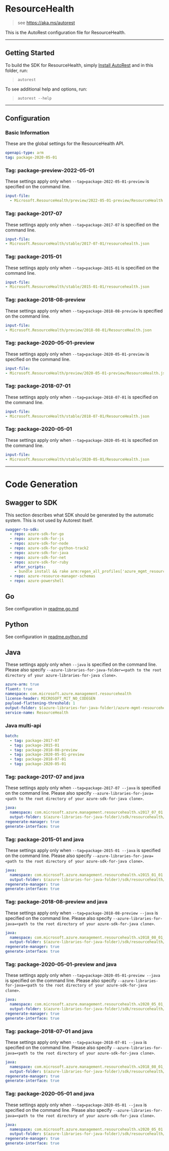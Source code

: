 # ResourceHealth

> see https://aka.ms/autorest

This is the AutoRest configuration file for ResourceHealth.

---

## Getting Started

To build the SDK for ResourceHealth, simply [Install AutoRest](https://aka.ms/autorest/install) and in this folder, run:

> `autorest`

To see additional help and options, run:

> `autorest --help`

---

## Configuration

### Basic Information

These are the global settings for the ResourceHealth API.

``` yaml
openapi-type: arm
tag: package-2020-05-01
```


### Tag: package-preview-2022-05-01

These settings apply only when `--tag=package-2022-05-01-preview` is specified on the command line.

```yaml $(tag) == 'package-preview-2022-05-01'
input-file:
  - Microsoft.ResourceHealth/preview/2022-05-01-preview/ResourceHealth.json
```

### Tag: package-2017-07

These settings apply only when `--tag=package-2017-07` is specified on the command line.

``` yaml $(tag) == 'package-2017-07'
input-file:
- Microsoft.ResourceHealth/stable/2017-07-01/resourcehealth.json
```

### Tag: package-2015-01

These settings apply only when `--tag=package-2015-01` is specified on the command line.

``` yaml $(tag) == 'package-2015-01'
input-file:
- Microsoft.ResourceHealth/stable/2015-01-01/resourcehealth.json
```

### Tag: package-2018-08-preview

These settings apply only when `--tag=package-2018-08-preview` is specified on the command line.

``` yaml $(tag) == 'package-2018-08-preview'
input-file:
- Microsoft.ResourceHealth/preview/2018-08-01/ResourceHealth.json
```

### Tag: package-2020-05-01-preview

These settings apply only when `--tag=package-2020-05-01-preview` is specified on the command line.

``` yaml $(tag) == 'package-2020-05-01-preview'
input-file:
- Microsoft.ResourceHealth/preview/2020-05-01-preview/ResourceHealth.json
```

### Tag: package-2018-07-01

These settings apply only when `--tag=package-2018-07-01` is specified on the command line.

``` yaml $(tag) == 'package-2018-07-01'
input-file:
- Microsoft.ResourceHealth/stable/2018-07-01/ResourceHealth.json
```

### Tag: package-2020-05-01

These settings apply only when `--tag=package-2020-05-01` is specified on the command line.

``` yaml $(tag) == 'package-2020-05-01'
input-file:
- Microsoft.ResourceHealth/stable/2020-05-01/ResourceHealth.json
```

---

# Code Generation

## Swagger to SDK

This section describes what SDK should be generated by the automatic system.
This is not used by Autorest itself.

``` yaml $(swagger-to-sdk)
swagger-to-sdk:
  - repo: azure-sdk-for-go
  - repo: azure-sdk-for-js
  - repo: azure-sdk-for-node
  - repo: azure-sdk-for-python-track2
  - repo: azure-sdk-for-java
  - repo: azure-sdk-for-net
  - repo: azure-sdk-for-ruby
    after_scripts:
    - bundle install && rake arm:regen_all_profiles['azure_mgmt_resourcehealth']
  - repo: azure-resource-manager-schemas
  - repo: azure-powershell
```

## Go

See configuration in [readme.go.md](./readme.go.md)

## Python

See configuration in [readme.python.md](./readme.python.md)

## Java

These settings apply only when `--java` is specified on the command line.
Please also specify `--azure-libraries-for-java-folder=<path to the root directory of your azure-libraries-for-java clone>`.

``` yaml $(java)
azure-arm: true
fluent: true
namespace: com.microsoft.azure.management.resourcehealth
license-header: MICROSOFT_MIT_NO_CODEGEN
payload-flattening-threshold: 1
output-folder: $(azure-libraries-for-java-folder)/azure-mgmt-resourcehealth
service-name: ResourceHealth
```

### Java multi-api

``` yaml $(java) && $(multiapi)
batch:
  - tag: package-2017-07
  - tag: package-2015-01
  - tag: package-2018-08-preview
  - tag: package-2020-05-01-preview
  - tag: package-2018-07-01
  - tag: package-2020-05-01
```

### Tag: package-2017-07 and java

These settings apply only when `--tag=package-2017-07 --java` is specified on the command line.
Please also specify `--azure-libraries-for-java=<path to the root directory of your azure-sdk-for-java clone>`.

``` yaml $(tag) == 'package-2017-07' && $(java) && $(multiapi)
java:
  namespace: com.microsoft.azure.management.resourcehealth.v2017_07_01
  output-folder: $(azure-libraries-for-java-folder)/sdk/resourcehealth/mgmt-v2017_07_01
regenerate-manager: true
generate-interface: true
```

### Tag: package-2015-01 and java

These settings apply only when `--tag=package-2015-01 --java` is specified on the command line.
Please also specify `--azure-libraries-for-java=<path to the root directory of your azure-sdk-for-java clone>`.

``` yaml $(tag) == 'package-2015-01' && $(java) && $(multiapi)
java:
  namespace: com.microsoft.azure.management.resourcehealth.v2015_01_01
  output-folder: $(azure-libraries-for-java-folder)/sdk/resourcehealth/mgmt-v2015_01_01
regenerate-manager: true
generate-interface: true
```

### Tag: package-2018-08-preview and java

These settings apply only when `--tag=package-2018-08-preview --java` is specified on the command line.
Please also specify `--azure-libraries-for-java=<path to the root directory of your azure-sdk-for-java clone>`.

``` yaml $(tag) == 'package-2018-08-preview' && $(java) && $(multiapi)
java:
  namespace: com.microsoft.azure.management.resourcehealth.v2018_08_01_preview
  output-folder: $(azure-libraries-for-java-folder)/sdk/resourcehealth/mgmt-v2018_08_01_preview
regenerate-manager: true
generate-interface: true
```

### Tag: package-2020-05-01-preview and java

These settings apply only when `--tag=package-2020-05-01-preview --java` is specified on the command line.
Please also specify `--azure-libraries-for-java=<path to the root directory of your azure-sdk-for-java clone>`.

``` yaml $(tag) == 'package-2020-05-01-preview' && $(java) && $(multiapi)
java:
  namespace: com.microsoft.azure.management.resourcehealth.v2020_05_01_preview
  output-folder: $(azure-libraries-for-java-folder)/sdk/resourcehealth/mgmt-v2020_05_01_preview
regenerate-manager: true
generate-interface: true
```

### Tag: package-2018-07-01 and java

These settings apply only when `--tag=package-2018-07-01 --java` is specified on the command line.
Please also specify `--azure-libraries-for-java=<path to the root directory of your azure-sdk-for-java clone>`.

``` yaml $(tag) == 'package-2018-07-01' && $(java) && $(multiapi)
java:
  namespace: com.microsoft.azure.management.resourcehealth.v2018_08_01_preview
  output-folder: $(azure-libraries-for-java-folder)/sdk/resourcehealth/mgmt-v2018_08_01_preview
regenerate-manager: true
generate-interface: true
```

### Tag: package-2020-05-01 and java

These settings apply only when `--tag=package-2020-05-01 --java` is specified on the command line.
Please also specify `--azure-libraries-for-java=<path to the root directory of your azure-sdk-for-java clone>`.

``` yaml $(tag) == 'package-2020-05-01' && $(java) && $(multiapi)
java:
  namespace: com.microsoft.azure.management.resourcehealth.v2020_05_01
  output-folder: $(azure-libraries-for-java-folder)/sdk/resourcehealth/mgmt-v2020_05_01
regenerate-manager: true
generate-interface: true
```